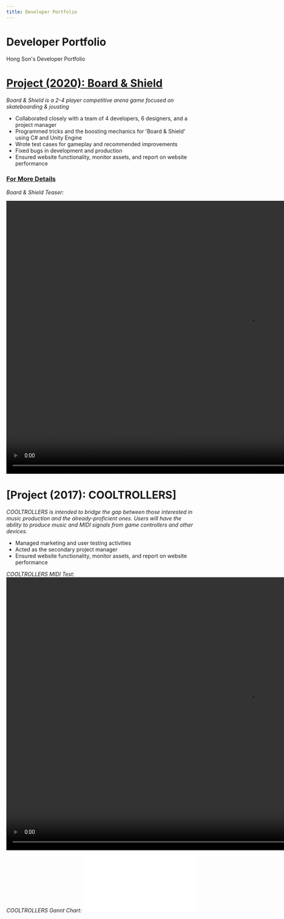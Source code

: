 ```yaml
---
title: Developer Portfolio
---
```


# Developer Portfolio
Hong Son's Developer Portfolio

# [Project (2020): Board & Shield](boardandshield.com)
_Board & Shield is a 2-4 player competitive arena game focused on skateboarding & jousting_

* Collaborated closely with a team of 4 developers, 6 designers, and a project manager
* Programmed tricks and the boosting mechanics for 'Board & Shield' using C# and Unity Engine
* Wrote test cases for gameplay and recommended improvements
* Fixed bugs in development and production 
* Ensured website functionality, monitor assets, and report on website performance  

### [For More Details](http://www.cci.drexel.edu/seniordesign/2019_2020/Board-Shield/Board-Shield-index.html)

_Board & Shield Teaser:_

<video width="1280" height="720" controls>
  <source src="boardandshield.mp4" type="video/mp4">
</video>

# [Project (2017): COOLTROLLERS]
_COOLTROLLERS is intended to bridge the gap between those interested in music production
and the already-proficient ones. Users will have the ability to produce music and MIDI
signals from game controllers and other devices._
* Managed marketing and user testing activities
* Acted as the secondary project manager
* Ensured website functionality, monitor assets, and report on website performance


_COOLTROLLERS MIDI Test:_
<video width="1280" height="720" controls>
  <source src="midi.mp4" type="video/mp4">
</video>

_COOLTROLLERS Gannt Chart:_
<embed src="ci-103project-gantt.pdf" />